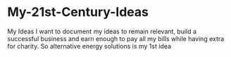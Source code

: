 # My-21st-Century-Ideas
My Ideas
I want to document my ideas to remain relevant, build a successful business and earn enough to pay all my bills while having extra for charity.
So alternative energy solutions is my 1st idea
